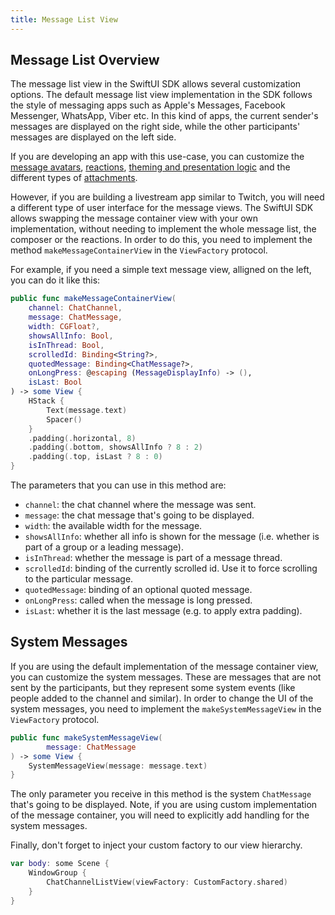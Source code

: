 ```yaml
---
title: Message List View
---
```


## Message List Overview

The message list view in the SwiftUI SDK allows several customization options. The default message list view implementation in the SDK follows the style of messaging apps such as Apple's Messages, Facebook Messenger, WhatsApp, Viber etc. In this kind of apps, the current sender's messages are displayed on the right side, while the other participants' messages are displayed on the left side. 

If you are developing an app with this use-case, you can customize the [message avatars](../custom-avatar), [reactions](../message-reactions), [theming and presentation logic](../../getting-started) and the different types of [attachments](../attachments).

However, if you are building a livestream app similar to Twitch, you will need a different type of user interface for the message views. The SwiftUI SDK allows swapping the message container view with your own implementation, without needing to implement the whole message list, the composer or the reactions. In order to do this, you need to implement the method `makeMessageContainerView` in the `ViewFactory` protocol.

For example, if you need a simple text message view, alligned on the left, you can do it like this:

```swift
public func makeMessageContainerView(
    channel: ChatChannel,
    message: ChatMessage,
    width: CGFloat?,
    showsAllInfo: Bool,
    isInThread: Bool,
    scrolledId: Binding<String?>,
    quotedMessage: Binding<ChatMessage?>,
    onLongPress: @escaping (MessageDisplayInfo) -> (),
    isLast: Bool
) -> some View {
    HStack {
        Text(message.text)
        Spacer()
    }
    .padding(.horizontal, 8)
    .padding(.bottom, showsAllInfo ? 8 : 2)
    .padding(.top, isLast ? 8 : 0)
}
```

The parameters that you can use in this method are:
- `channel`: the chat channel where the message was sent.
- `message`: the chat message that's going to be displayed.
- `width`: the available width for the message.
- `showsAllInfo`: whether all info is shown for the message (i.e. whether is part of a group or a leading message).
- `isInThread`: whether the message is part of a message thread.
- `scrolledId`: binding of the currently scrolled id. Use it to force scrolling to the particular message.
- `quotedMessage`: binding of an optional quoted message.
- `onLongPress`: called when the message is long pressed.
- `isLast`: whether it is the last message (e.g. to apply extra padding).

## System Messages 

If you are using the default implementation of the message container view, you can customize the system messages. These are messages that are not sent by the participants, but they represent some system events (like people added to the channel and similar). In order to change the UI of the system messages, you need to implement the `makeSystemMessageView` in the `ViewFactory` protocol.

```swift
public func makeSystemMessageView(
        message: ChatMessage
) -> some View {
    SystemMessageView(message: message.text)
}
```

The only parameter you receive in this method is the system `ChatMessage` that's going to be displayed. Note, if you are using custom implementation of the message container, you will need to explicitly add handling for the system messages.

Finally, don't forget to inject your custom factory to our view hierarchy.

```swift
var body: some Scene {
    WindowGroup {
        ChatChannelListView(viewFactory: CustomFactory.shared)
    }
}
```